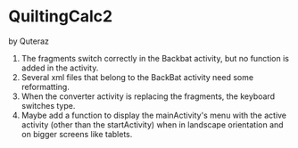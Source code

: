 # QuiltingCalc2

by Quteraz

1. The fragments switch correctly in the Backbat activity, but no function is added in the activity.
2. Several xml files that belong to the BackBat activity need some reformatting.
3. When the converter activity is replacing the fragments, the keyboard switches type.
4. Maybe add a function to display the mainActivity's menu with the active activity (other than the startActivity) when in landscape
  orientation and on bigger screens like tablets.

